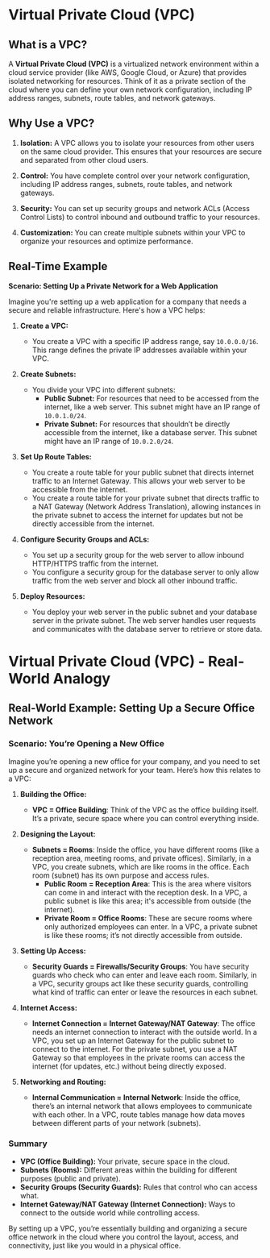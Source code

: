 # Virtual Private Cloud (VPC) 

## What is a VPC?

A **Virtual Private Cloud (VPC)** is a virtualized network environment within a cloud service provider (like AWS, Google Cloud, or Azure) that provides isolated networking for resources. Think of it as a private section of the cloud where you can define your own network configuration, including IP address ranges, subnets, route tables, and network gateways.

## Why Use a VPC?

1. **Isolation:** A VPC allows you to isolate your resources from other users on the same cloud provider. This ensures that your resources are secure and separated from other cloud users.
   
2. **Control:** You have complete control over your network configuration, including IP address ranges, subnets, route tables, and network gateways.
   
3. **Security:** You can set up security groups and network ACLs (Access Control Lists) to control inbound and outbound traffic to your resources.

4. **Customization:** You can create multiple subnets within your VPC to organize your resources and optimize performance.

## Real-Time Example

**Scenario: Setting Up a Private Network for a Web Application**

Imagine you're setting up a web application for a company that needs a secure and reliable infrastructure. Here's how a VPC helps:

1. **Create a VPC:**
   - You create a VPC with a specific IP address range, say `10.0.0.0/16`. This range defines the private IP addresses available within your VPC.

2. **Create Subnets:**
   - You divide your VPC into different subnets:
     - **Public Subnet:** For resources that need to be accessed from the internet, like a web server. This subnet might have an IP range of `10.0.1.0/24`.
     - **Private Subnet:** For resources that shouldn’t be directly accessible from the internet, like a database server. This subnet might have an IP range of `10.0.2.0/24`.

3. **Set Up Route Tables:**
   - You create a route table for your public subnet that directs internet traffic to an Internet Gateway. This allows your web server to be accessible from the internet.
   - You create a route table for your private subnet that directs traffic to a NAT Gateway (Network Address Translation), allowing instances in the private subnet to access the internet for updates but not be directly accessible from the internet.

4. **Configure Security Groups and ACLs:**
   - You set up a security group for the web server to allow inbound HTTP/HTTPS traffic from the internet.
   - You configure a security group for the database server to only allow traffic from the web server and block all other inbound traffic.

5. **Deploy Resources:**
   - You deploy your web server in the public subnet and your database server in the private subnet. The web server handles user requests and communicates with the database server to retrieve or store data.

# Virtual Private Cloud (VPC) - Real-World Analogy

## Real-World Example: Setting Up a Secure Office Network

### Scenario: You’re Opening a New Office

Imagine you’re opening a new office for your company, and you need to set up a secure and organized network for your team. Here’s how this relates to a VPC:

1. **Building the Office:**
   - **VPC = Office Building**: Think of the VPC as the office building itself. It’s a private, secure space where you can control everything inside.

2. **Designing the Layout:**
   - **Subnets = Rooms**: Inside the office, you have different rooms (like a reception area, meeting rooms, and private offices). Similarly, in a VPC, you create subnets, which are like rooms in the office. Each room (subnet) has its own purpose and access rules.
     - **Public Room = Reception Area**: This is the area where visitors can come in and interact with the reception desk. In a VPC, a public subnet is like this area; it's accessible from outside (the internet).
     - **Private Room = Office Rooms**: These are secure rooms where only authorized employees can enter. In a VPC, a private subnet is like these rooms; it’s not directly accessible from outside.

3. **Setting Up Access:**
   - **Security Guards = Firewalls/Security Groups**: You have security guards who check who can enter and leave each room. Similarly, in a VPC, security groups act like these security guards, controlling what kind of traffic can enter or leave the resources in each subnet.

4. **Internet Access:**
   - **Internet Connection = Internet Gateway/NAT Gateway**: The office needs an internet connection to interact with the outside world. In a VPC, you set up an Internet Gateway for the public subnet to connect to the internet. For the private subnet, you use a NAT Gateway so that employees in the private rooms can access the internet (for updates, etc.) without being directly exposed.

5. **Networking and Routing:**
   - **Internal Communication = Internal Network**: Inside the office, there’s an internal network that allows employees to communicate with each other. In a VPC, route tables manage how data moves between different parts of your network (subnets).

### Summary

- **VPC (Office Building):** Your private, secure space in the cloud.
- **Subnets (Rooms):** Different areas within the building for different purposes (public and private).
- **Security Groups (Security Guards):** Rules that control who can access what.
- **Internet Gateway/NAT Gateway (Internet Connection):** Ways to connect to the outside world while controlling access.

By setting up a VPC, you’re essentially building and organizing a secure office network in the cloud where you control the layout, access, and connectivity, just like you would in a physical office.

